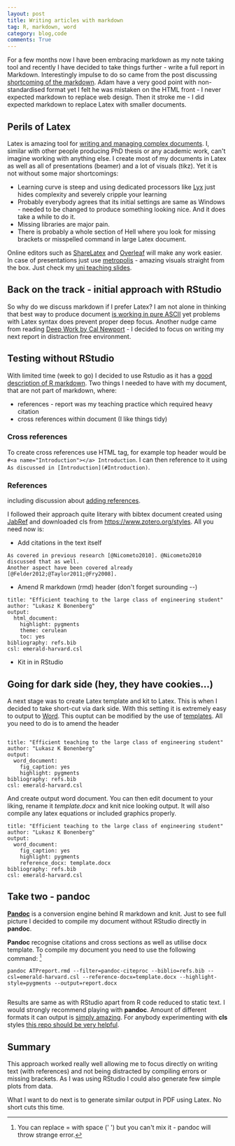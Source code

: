 ```yaml
---
layout: post
title: Writing articles with markdown
tag: R, markdown, word
category: blog,code
comments: True
---
```


For a few months now I have been embracing markdown as my note taking tool and recently I have decided to take things further - write a full report in Markdown. Interestingly impulse to do so came from the post discussing [shortcoming of the markdown](http://www.adamhyde.net/whats-wrong-with-markdown/). Adam have a very good point with non-standardised format yet I felt he was mistaken on the HTML front - I never expected markdown to replace web design. Then it stroke me - I did expected markdown to replace Latex with smaller documents.

## Perils of Latex

Latex is amazing tool for [writing and managing complex documents](http://tex.stackexchange.com/questions/1756/why-should-i-use-latex). I, similar with other people producing PhD thesis or any academic work, can't imagine working with anything else. I create most of my documents in Latex as well as all of presentations (beamer) and a lot of visuals (tikz).
Yet it is not without some major shortcomings:

* Learning curve is steep and using dedicated processors like [Lyx](https://www.lyx.org/) just hides complexity and severely cripple your learning
* Probably everybody agrees that its initial settings are same as Windows - needed to be changed to produce something looking nice. And it does take a while to do it.
* Missing libraries are major pain.
* There is probably a whole section of Hell where you look for missing brackets or misspelled command in large Latex document.

Online editors such as [ShareLatex](https://www.sharelatex.com/) and [Overleaf](https://www.overleaf.com/) will make any work easier. In case of presentations just use [metropolis](https://github.com/matze/mtheme) - amazing visuals straight from the box. Just check my [uni teaching slides](https://github.com/DfAC/TeachingSlides).


## Back on the track - initial approach with RStudio

So why do we discuss markdown if I prefer Latex? I am not alone in thinking that best way to produce document [is working in pure ASCII](http://ricardo.ecn.wfu.edu/~cottrell/wp.html) yet problems with Latex syntax does prevent proper deep focus. Another nudge came from reading [Deep Work by Cal Newport](http://www.amazon.co.uk/Deep-Work-Focused-Distracted/dp/0349411905) - I decided to focus on writing my next report in distraction free environment.

## Testing without RStudio

With limited time (week to go) I decided to use Rstudio as it has a [good description of R markdown](http://rmarkdown.rstudio.com/). Two things I needed to have with my document, that are not part of markdown, where:

* references - report was my teaching practice which required heavy citation
* cross references within document (I like things tidy)


### Cross references

To create cross references use HTML tag, for example top header would be `#<a name="Introduction"></a> Introduction`. I can then reference to it using `As discussed in [Introduction](#Introduction)`.


### References

including discussion about [adding references](http://rmarkdown.rstudio.com/authoring_bibliographies_and_citations.html).

I followed their approach quite literary with bibtex document created using [JabRef](https://github.com/JabRef/jabref) and downloaded cls from <https://www.zotero.org/styles>. All you need now is:

* Add citations in the text itself
```
As covered in previous research [@Nicometo2010]. @Nicometo2010 discussed that as well. 
Another aspect have been covered already [@Felder2012;@Taylor2011;@Fry2008].
```
* Amend R markdown (rmd) header (don't forget surounding --)
```
title: "Efficient teaching to the large class of engineering student"
author: "Lukasz K Bonenberg"
output:
  html_document:
    highlight: pygments
    theme: cerulean
    toc: yes
bibliography: refs.bib
csl: emerald-harvard.csl
```
* Kit in in RStudio



## Going for dark side (hey, they have cookies...)

A next stage was to create Latex template and kit to Latex. This is when I decided to take short-cut via dark side. With this setting it is extremely easy to output to [Word](http://blog.rolffredheim.com/2013/02/reproducible-research-with-r-knitr.html). This ouptut can be modified by the use of [templates](http://rmarkdown.rstudio.com/articles_docx.html). All you need to do is to amend the header

```

title: "Efficient teaching to the large class of engineering student"
author: "Lukasz K Bonenberg"
output:
  word_document:
    fig_caption: yes
    highlight: pygments
bibliography: refs.bib
csl: emerald-harvard.csl

```

And create output word document. You can then edit document to your liking, rename it *template.docx* and knit nice looking output. It will also compile any latex equations or included graphics properly.

```
title: "Efficient teaching to the large class of engineering student"
author: "Lukasz K Bonenberg"
output:
  word_document:
    fig_caption: yes
    highlight: pygments
    reference_docx: template.docx
bibliography: refs.bib
csl: emerald-harvard.csl

```

## Take two - pandoc

[**Pandoc**](http://pandoc.org/) is a conversion engine behind R markdown and knit. Just to see full picture I decided to compile my document without RStudio directly in **pandoc**.

**Pandoc** recognise citations and cross sections as well as utilise docx template. To compile my document you need to use the following command: [^1]

```
pandoc ATPreport.rmd --filter=pandoc-citeproc --biblio=refs.bib --csl=emerald-harvard.csl --reference-docx=template.docx --highlight-style=pygments --output=report.docx
  
```


Results are same as with RStudio apart from R code reduced to static text. I would strongly recommend playing with **pandoc**. Amount of different formats it can output is [simply amazing](http://pandoc.org/demos.html). For anybody experimenting with **cls** styles [this repo should be very helpful](https://github.com/KurtPfeifle/pandoc-csl-testing).


## Summary

This approach worked really well allowing me to focus directly on writing text (with references) and not being distracted by compiling errors or missing brackets. As I was using RStudio I could also generate few simple plots from data.

What I want to do next is to generate similar output in PDF using Latex. No short cuts this time.








[^1]: You can replace = with space (' ') but you can't mix it - pandoc will throw strange error. 
